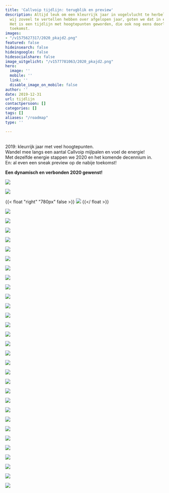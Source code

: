 ```yaml
---
title: 'Callvoip tijdlijn: terugblik en preview'
description: Altijd leuk om een kleurrijk jaar in vogelvlucht te herbeleven. Omdat
  wij zoveel te vertellen hebben over afgelopen jaar, goten we dat in een leuk jasje.
  Het is een tijdlijn met hoogtepunten geworden, die ook nog eens doorloopt in de
  toekomst.
images:
- "/v1575627317/2020_pkajd2.png"
featured: false
hideinsearch: false
hideingoogle: false
hidesocialshare: false
image_uitgelicht: "/v1577781063/2020_pkajd2.png"
hero:
  image: ''
  mobile: ''
  link: ''
  disable_image_on_mobile: false
author: ''
date: 2019-12-31
url: tijdlijn
contactpersoon: []
categories: []
tags: []
aliases: "/roadmap"
type: ''

---
```

<br>
2019: kleurrijk jaar met veel hoogtepunten.<br>
Wandel mee langs een aantal Callvoip mijlpalen en voel de energie!<br>
Met dezelfde energie stappen we 2020 en het komende decennium in. <br>
En: al even een sneak preview op de nabije toekomst!

<b>Een dynamisch en verbonden 2020 gewenst!</b>

![](https://res.cloudinary.com/callvoip/image/upload/v1577777786/Untitled-1_e1thpm.png)

[![](https://res.cloudinary.com/callvoip/image/upload/v1577777809/Untitled-2_ngjrbj.png)](https://www.callvoip.nl/voip-cti-koppelen-dat-het-een-lieve-lust-is/ "CTI")

{{< float "right" "780px" false >}}
[![](https://res.cloudinary.com/callvoip/image/upload/v1577777953/Untitled-3_ej7m4z.png)](https://www.callvoip.nl/simmpl-app-uitgelicht-geluid/ "Meldteksten")
{{</ float >}}

![](https://res.cloudinary.com/callvoip/image/upload/v1577777972/7_ibpc9o.png)

![](https://res.cloudinary.com/callvoip/image/upload/v1577777994/Untitled-4_an71un.png)

![](https://res.cloudinary.com/callvoip/image/upload/v1577778188/8_fpzlzs.png)

[![](https://res.cloudinary.com/callvoip/image/upload/v1577778207/5_bkd2ty.png)](https://www.noordz.nl/2019/03/12/branded-we-maken-telefonie-leuk-en-gemakkelijk "Noordz")

[![](https://res.cloudinary.com/callvoip/image/upload/v1577778222/9_rebtgl.png)](https://mailchi.mp/callvoip/simmpl-april19 "Vamos 2.0")

[![](https://res.cloudinary.com/callvoip/image/upload/v1577778232/6_k6ns08.png)](https://www.callvoip.nl/click-to-dial-van-nummer-naar-slimme-toepassingen/ "Click-to-Dial 1000")

[![](https://res.cloudinary.com/callvoip/image/upload/v1577778254/dion_ythvpt.png)](https://mailchi.mp/callvoip/simmpl-mei19 "Dion")

[![](https://res.cloudinary.com/callvoip/image/upload/v1577778274/feature_paumvz.png)](https://www.simmpl.nl/downloads/Simmpl_feature-update_juli-2019.pdf "UC update")

![](https://res.cloudinary.com/callvoip/image/upload/v1577778307/monitor_iguchj.png)

![](https://res.cloudinary.com/callvoip/image/upload/v1577778324/id_tevflk.png)

![](https://res.cloudinary.com/callvoip/image/upload/v1577778338/doorverbindne_jyggpn.png)

![](https://res.cloudinary.com/callvoip/image/upload/v1577778350/panasonic_ylmkv4.png)

![](https://res.cloudinary.com/callvoip/image/upload/v1577778360/tim_ncrq2t.png)

![](https://res.cloudinary.com/callvoip/image/upload/v1577778374/logo_l791lf.png)

[![](https://res.cloudinary.com/callvoip/image/upload/v1577778387/site_woyxrm.png)](https://mailchi.mp/callvoip/sep19-nieuwewebsite "Nieuwe Website")

![](https://res.cloudinary.com/callvoip/image/upload/v1577778399/isdn_wtdmdf.png)

![](https://res.cloudinary.com/callvoip/image/upload/v1577778410/roy_mernpa.png)

[![](https://res.cloudinary.com/callvoip/image/upload/v1577778467/qaller3_zmkeji.png)](https://mailchi.mp/callvoip/sep19-nieuweqaller_callvoipdsl "Qaller 3.0")

![](https://res.cloudinary.com/callvoip/image/upload/v1577778485/tim2_ullxis.png)

![](https://res.cloudinary.com/callvoip/image/upload/v1577778501/billboard_vlbqtj.png)

[![](https://res.cloudinary.com/callvoip/image/upload/v1577778513/promotie_ok1w92.png)](https://www.callvoip.nl/bezoek-ons-tijdens-de-promotiedagen2019/ "Promotiedagen")

![](https://res.cloudinary.com/callvoip/image/upload/v1577778523/forum_cgt9vq.png)

[![](https://res.cloudinary.com/callvoip/image/upload/v1577778539/mythen_rvjkgi.png)](https://www.callvoip.nl/5-mythen-over-voip/ "5 Mythen over VoIP")

[![](https://res.cloudinary.com/callvoip/image/upload/v1577778552/kerst_vv2uz9.png)](https://www.callvoip.nl/kerst-klant-verhaal-2019/ "Kerst Verhaal")

[![](https://res.cloudinary.com/callvoip/image/upload/v1577781063/2020_pkajd2.png)](https://www.callvoip.nl/ondersteuning/algemeen/nieuwsbrieven-overzicht/ "2020")

[![](https://res.cloudinary.com/callvoip/image/upload/v1577778581/2020_-_SIP_Trunk_nkimxv.png)](https://www.callvoip.nl/ondersteuning/algemeen/nieuwsbrieven-overzicht/ "Trunk")

[![](https://res.cloudinary.com/callvoip/image/upload/v1577778590/2020_-_waiting_position_ygmsit.png)](https://www.callvoip.nl/ondersteuning/algemeen/nieuwsbrieven-overzicht/ "Wachtrij")

[![](https://res.cloudinary.com/callvoip/image/upload/v1577778604/2020_-_Provisioning_uc3ygd.png)](https://www.callvoip.nl/ondersteuning/algemeen/nieuwsbrieven-overzicht/ "Yealink")

[![](https://res.cloudinary.com/callvoip/image/upload/v1577778616/2020_-_call_in_UC_q9jz9b.png)](https://www.callvoip.nl/ondersteuning/algemeen/nieuwsbrieven-overzicht/ "Bellen")

[![](https://res.cloudinary.com/callvoip/image/upload/v1577778624/2020_-_2FA_cn4rby.png)](https://www.callvoip.nl/ondersteuning/algemeen/nieuwsbrieven-overzicht/ "2FA")
